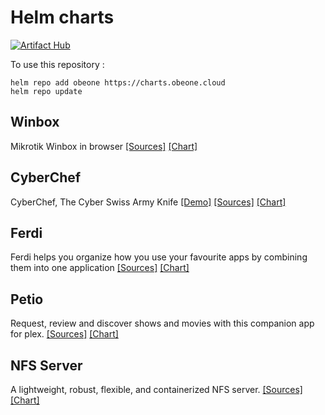 # Helm charts

[![Artifact Hub](https://img.shields.io/endpoint?url=https://artifacthub.io/badge/repository/obeone)](https://artifacthub.io/packages/search?repo=obeone)

To use this repository :

```console
helm repo add obeone https://charts.obeone.cloud
helm repo update
```

## Winbox

Mikrotik Winbox in browser [[Sources]](https://github.com/obeone/winbox-docker) [[Chart]](charts/winbox)

## CyberChef

CyberChef, The Cyber Swiss Army Knife [[Demo]](https://gchq.github.io/cyberchef) [[Sources]](https://github.com/gchq/CyberChef) [[Chart]](charts/cyberchef)

## Ferdi

Ferdi helps you organize how you use your favourite apps by combining them into one application [[Sources]](https://github.com/getferdi/server) [[Chart]](charts/ferdi-server)

## Petio

Request, review and discover shows and movies with this companion app for plex.
[[Sources]](https://github.com/petio-team/petio) [[Chart]](charts/petio)

## NFS Server

A lightweight, robust, flexible, and containerized NFS server.
[[Sources]](https://github.com/obeone/docker-nfs-server) [[Chart]](charts/nfs-server)
